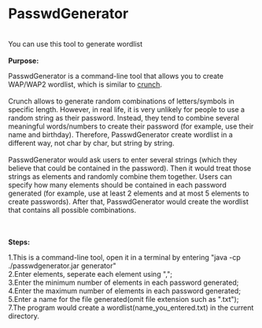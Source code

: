 # PasswdGenerator
<br>
You can use this tool to generate wordlist
<br><br>
<strong>Purpose:</strong><br>
<p>
PasswdGenerator is a command-line tool that allows you to create WAP/WAP2 wordlist, which is similar to <a href="https://sourceforge.net/projects/crunch-wordlist/" target="view_window">crunch</a>.
<br><br>
Crunch allows to generate random combinations of letters/symbols in specific length. However, in real life, it is very unlikely for people to use a random string as their password. Instead, they tend to combine several meaningful words/numbers to create their password (for example, use their name and birthday). Therefore, PasswdGenerator create wordlist in a different way, not char by char, but string by string.
<br><br>
PasswdGenerator would ask users to enter several strings (which they believe that could be contained in the password). Then it would treat those strings as elements and randomly combine them together. Users can specify how many elements should be contained in each password generated (for example, use at least 2 elements and at most 5 elements to create passwords). After that, PasswdGenerator would create the wordlist that contains all possible combinations.
</p>
<br><br>
<strong>Steps:</strong><br>
<p>
1.This is a command-line tool, open it in a terminal by entering "java -cp ./passwdgenerator.jar generator"<br>
2.Enter elements, seperate each element using ",";<br>
3.Enter the minimum number of elements in each password generated;<br>
4.Enter the maximum number of elements in each password generated;<br>
5.Enter a name for the file generated(omit file extension such as ".txt");<br>
7.The program would create a wordlist(name_you_entered.txt) in the current directory.<br>
</p>
